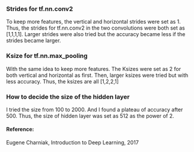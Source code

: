 
### Strides for tf.nn.conv2

To keep more features, the vertical and horizontal strides were set as 1. Thus, the strides for tf.nn.conv2 in the two convolutions were both set as [1,1,1,1]. Larger strides were also tried but the accuracy became less if the strides became larger.


### Ksize for tf.nn.max_pooling

With the same idea to keep more features. The Ksizes were set as 2 for both vertical and horizontal as first. Then, larger ksizes were tried but with less accuracy. Thus, the ksizes are all [1,2,2,1]

### How to decide the size of the hidden layer

I tried the size from 100 to 2000. And I found a plateau of accuracy after 500. Thus, the size of hidden layer was set as 512 as the power of 2.

#### Reference:

Eugene Charniak, Introduction to Deep Learning, 2017


```python

```
